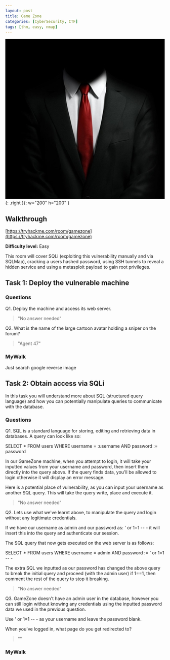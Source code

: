 ```yaml
---
layout: post
title: Game Zone
categories: [CyberSecurity, CTF]
tags: [thm, easy, nmap]
---
```


![Basic Pentesting](/assets/gamezone.jpeg){: .right }{: w="200" h="200" }

## Walkthrough
[https://tryhackme.com/room/gamezone](https://tryhackme.com/room/gamezone)

**Difficulty level:** Easy

This room will cover SQLi (exploiting this vulnerability manually and via SQLMap), cracking a users hashed password, using SSH tunnels to reveal a hidden service and using a metasploit payload to gain root privileges.

## Task 1: Deploy the vulnerable machine 

### Questions

Q1. Deploy the machine and access its web server.


> "No answer needed"

Q2. What is the name of the large cartoon avatar holding a sniper on the forum?

> "Agent 47"


### MyWalk

Just search google reverse image

## Task 2: Obtain access via SQLi 

In this task you will understand more about SQL (structured query language) and how you can potentially manipulate queries to communicate with the database.

### Questions

Q1. SQL is a standard language for storing, editing and retrieving data in databases. A query can look like so:

SELECT * FROM users WHERE username = :username AND password := password

In our GameZone machine, when you attempt to login, it will take your inputted values from your username and password, then insert them directly into the query above. If the query finds data, you'll be allowed to login otherwise it will display an error message.

Here is a potential place of vulnerability, as you can input your username as another SQL query. This will take the query write, place and execute it.



> "No answer needed"

Q2. Lets use what we've learnt above, to manipulate the query and login without any legitimate credentials.

If we have our username as admin and our password as: ' or 1=1 -- - it will insert this into the query and authenticate our session.

The SQL query that now gets executed on the web server is as follows:

SELECT * FROM users WHERE username = admin AND password := ' or 1=1 -- -

The extra SQL we inputted as our password has changed the above query to break the initial query and proceed (with the admin user) if 1==1, then comment the rest of the query to stop it breaking.


> "No answer needed"

Q3. GameZone doesn't have an admin user in the database, however you can still login without knowing any credentials using the inputted password data we used in the previous question.

Use ' or 1=1 -- - as your username and leave the password blank.

When you've logged in, what page do you get redirected to?

> ""

### MyWalk